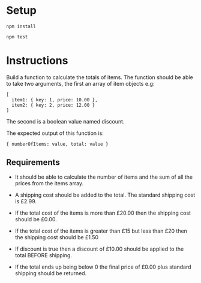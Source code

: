 # Setup
`npm install`

`npm test`

# Instructions

Build a function to calculate the totals of items. The function should be able to take
two arguments, the first an array of item objects e.g:

```
[
  item1: { key: 1, price: 10.00 },
  item2: { key: 2, price: 12.00 }
]
```

The second is a boolean value named discount.

The expected output of this function is:

```
{ numberOfItems: value, total: value }
```

## Requirements

- It should be able to calculate the number of items and the sum of all the prices from the items array.

- A shipping cost should be added to the total. The standard shipping cost is £2.99.

- If the total cost of the items is more than £20.00 then the shipping cost should be £0.00.

- If the total cost of the items is greater than £15 but less than £20 then the shipping cost should be £1.50

- If discount is true then a discount of £10.00 should be applied to the total BEFORE shipping.

- If the total ends up being below 0 the final price of £0.00 plus standard shipping should be returned.

